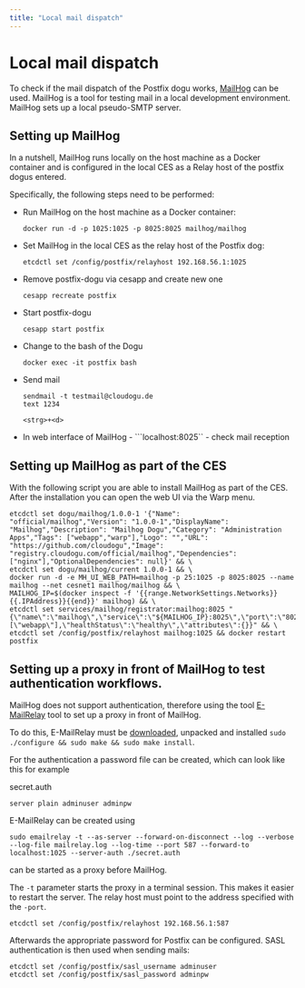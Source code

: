 ```yaml
---
title: "Local mail dispatch"
---
```


# Local mail dispatch

To check if the mail dispatch of the Postfix dogu works, [MailHog](https://github.com/mailhog/MailHog)
can be used. MailHog is a tool for testing mail in a local development environment. MailHog sets up a local pseudo-SMTP
server.

## Setting up MailHog

In a nutshell, MailHog runs locally on the host machine as a Docker container and is configured in the local CES as a
Relay host of the postfix dogus entered.

Specifically, the following steps need to be performed:

* Run MailHog on the host machine as a Docker container:
  ```
  docker run -d -p 1025:1025 -p 8025:8025 mailhog/mailhog 
  ```
* Set MailHog in the local CES as the relay host of the Postfix dog:
  ```
  etcdctl set /config/postfix/relayhost 192.168.56.1:1025
  ```
* Remove postfix-dogu via cesapp and create new one
  ```
  cesapp recreate postfix
  ```
* Start postfix-dogu
  ```
  cesapp start postfix 
  ```
* Change to the bash of the Dogu
  ```
  docker exec -it postfix bash 
  ```  
* Send mail
  ```
  sendmail -t testmail@cloudogu.de
  text 1234
  
  <strg>+<d>
  ```
* In web interface of MailHog - ```localhost:8025`` - check mail reception

## Setting up MailHog as part of the CES

With the following script you are able to install MailHog as part of the CES. After the installation you can open the web UI via the Warp menu.

```shell
etcdctl set dogu/mailhog/1.0.0-1 '{"Name": "official/mailhog","Version": "1.0.0-1","DisplayName": "Mailhog","Description": "Mailhog Dogu","Category": "Administration Apps","Tags": ["webapp","warp"],"Logo": "","URL": "https://github.com/cloudogu","Image": "registry.cloudogu.com/official/mailhog","Dependencies": ["nginx"],"OptionalDependencies": null}' && \
etcdctl set dogu/mailhog/current 1.0.0-1 && \
docker run -d -e MH_UI_WEB_PATH=mailhog -p 25:1025 -p 8025:8025 --name mailhog --net cesnet1 mailhog/mailhog && \
MAILHOG_IP=$(docker inspect -f '{{range.NetworkSettings.Networks}}{{.IPAddress}}{{end}}' mailhog) && \
etcdctl set services/mailhog/registrator:mailhog:8025 "{\"name\":\"mailhog\",\"service\":\"${MAILHOG_IP}:8025\",\"port\":\"8025\",\"tags\":[\"webapp\"],\"healthStatus\":\"healthy\",\"attributes\":{}}" && \
etcdctl set /config/postfix/relayhost mailhog:1025 && docker restart postfix
```

## Setting up a proxy in front of MailHog to test authentication workflows.
MailHog does not support authentication, therefore using the tool [E-MailRelay](http://emailrelay.sourceforge.net/index.html)
tool to set up a proxy in front of MailHog.

To do this, E-MailRelay must be [downloaded](http://emailrelay.sourceforge.net/Download.html),
unpacked and installed `sudo ./configure && sudo make && sudo make install`.

For the authentication a password file can be created, which can look like this for example

secret.auth
```
server plain adminuser adminpw
```

E-MailRelay can be created using
```
sudo emailrelay -t --as-server --forward-on-disconnect --log --verbose --log-file mailrelay.log --log-time --port 587 --forward-to localhost:1025 --server-auth ./secret.auth
```
can be started as a proxy before MailHog.

The `-t` parameter starts the proxy in a terminal session. This makes it easier to restart the server.
The relay host must point to the address specified with the `-port`.
```
etcdctl set /config/postfix/relayhost 192.168.56.1:587
```

Afterwards the appropriate password for Postfix can be configured.
SASL authentication is then used when sending mails:
```
etcdctl set /config/postfix/sasl_username adminuser
etcdctl set /config/postfix/sasl_password adminpw
```
